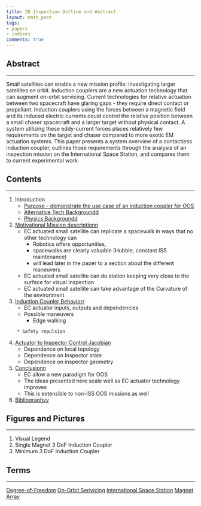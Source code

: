 ```yaml
---
title: 2D Inspection Outline and Abstract
layout: math_post
tags:
- papers
- indexes
comments: true
---
```


## Abstract
------------------------
<!-- put picture in abstract -->
Small satellites can enable a new mission profile: investigating larger satellites on orbit. Induction couplers are a new actuation technology that can augment on-orbit servicing. Current technologies for relative actuation between two spacecraft have glaring gaps - they require direct contact or propellant. Induction couplers using the forces between a magnetic field and its induced electric currents could control the relative position between a small chaser spacecraft and a larger target without physical contact. A system utilizing these eddy-current forces places relatively few requirements on the target and chaser compared to more exotic EM actuation systems. This paper presents a system overview of a contactless induction coupler, outlines those requirements through the analysis of an inspection mission on the International Space Station, and compares them to current experimental work.

## Contents
------------------------
1. Introduction
	* [Purpose - demonstrate the use case of an induction coupler for OOS](purpose.html)
	* [Alternative Tech Backgroundd](alt_tech_background.html)
	* [Physics Backgroundd](physics_background.html)
2. [Motivational Mission descriptionn](motivational_mission.html) 
	* EC actuated small satellite can replicate a spacewalk in ways that no other technology can
		* Robotics offers opportunities, 
		<!-- Emphasize positive. cit robonaut, be political. Offload astronauts from tasks.[spacewalks are expensive and dangerous] Possibly gravity reference -->
		* spacewalks are clearly valuable (Hubble, constant ISS maintenance)
		* will lead later in the paper to a section about the different maneuvers
	* EC actuated small satellite can do station keeping very close to the surface for visual inspection
		<!--will lead to section about jacobian between -->
		<!--link to papers about better machine vision -->
	* EC actuated small satellite can take advantage of the Curvature of the environment
3. [Induction Coupler Behaviorr](behavior.html)
	* EC actuator inputs, outputs and dependencies
	* Possible maneuvers
		* Edge walking
<!-- todo: look at how sharp the edges/curves on the topology of the iss/satellites -->
		* Safety repulsion
<!--todo: look at how bad of a situation you can recover from-->
4. [Actuator to Inspector Control Jacobian](control_jacobian.html)
	* Dependence on local topology
	* Dependence on Inspector state
	* Dependence on inspector geometry
5. [Conclusionn](conclusion.html)
	* EC allow a new paradigm for OOS
	* The ideas presented here scale well as EC actuator technology improves
	* This is extensible to non-ISS OOS missions as well
6. [Bibliographyy](bibliography.html)


## Figures and Pictures
-----------------------
1. Visual Legend
2. Single Magnet 3 DoF Induction Coupler
2. Minimum 3 DoF Induction Coupler

## Terms
-----------------------------------
<a href="physics_background.html#dof">Degree-of-Freedom</a>
<a href="purpose.html#oos">On-Orbit Serivicing</a>
<a href="motivational_mission.html#iss">International Space Station</a>
<a href="behavior.html#array">Magnet Array</a>



